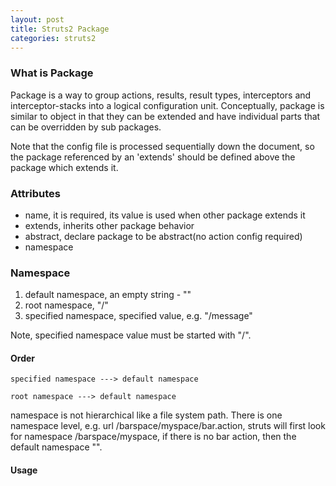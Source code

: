 ```yaml
---
layout: post
title: Struts2 Package
categories: struts2
---
```


### What is Package
Package is a way to group actions, results, result types, interceptors and interceptor-stacks into a logical configuration unit.
Conceptually, package is similar to object in that they can be extended and have individual parts that can be overridden by sub
packages.

Note that the config file is processed sequentially down the document, so the package referenced by an 'extends' should be defined
above the package which extends it.

### Attributes
- name, it is required, its value is used when other package extends it
- extends, inherits other package behavior
- abstract, declare package to be abstract(no action config required)
- namespace

### Namespace
1. default namespace, an empty string - ""
2. root namespace, "/"
3. specified namespace, specified value, e.g. "/message"

Note, specified namespace value must be started with "/".

#### Order
```
specified namespace ---> default namespace

root namespace ---> default namespace
```

namespace is not hierarchical like a file system path.  There is one namespace level, e.g. url /barspace/myspace/bar.action,
struts will first look for namespace /barspace/myspace, if there is no bar action, then the default namespace "".

#### Usage

